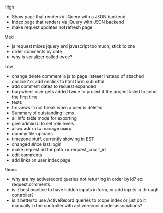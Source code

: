 High
- Show page that renders in jQuery with a JSON backend
- Index page that renders via jQuery with JSON backend
- make request updates not refresh page

Med
- js request mixes jquery and javascript too much, stick to one
- order comments by date
 - why is serializer called twice?

Low
- change delete comment in js to page listener instead of attached onclick? or add onclick to html form submittal.
- add comment dates to request expanded
- bug where user gets added twice to project if the project failed to send the first time
- tests
- fix views to not break when a user is deleted
- Summary of outstanding items
- all info table mode for exporting
- give admin UI to set role levels
- allow admin to manage users
- dummy file-uploads
- timezone stuff, currently showing in EST
- changed since last login
- make request :id for path == request_count_id
- edit comments
- add links on user index page


Notes
- why are my activerecord queries not returning in order by id? ex: request.comments
- is it best practice to have hidden inputs in form, or add inputs in through controller?
- is it better to use ActiveRecord queries to scope index or just do it manually
in the controller with activerecord model associations?
